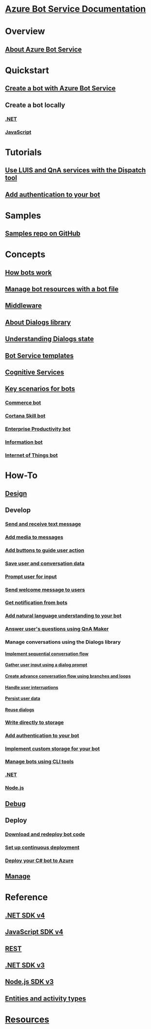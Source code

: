 # [Azure Bot Service Documentation](index.md)
# Overview
## [About Azure Bot Service](bot-service-overview-introduction.md)
# Quickstart
## [Create a bot with Azure Bot Service](~/bot-service-quickstart.md)
## Create a bot locally
### [.NET](dotnet/bot-builder-dotnet-sdk-quickstart.md)
### [JavaScript](javascript/bot-builder-javascript-quickstart.md)
# Tutorials
## [Use LUIS and QnA services with the Dispatch tool](v4sdk/bot-builder-tutorial-dispatch.md)
## [Add authentication to your bot](bot-builder-tutorial-authentication.md)
# Samples
## [Samples repo on GitHub](https://github.com/Microsoft/BotBuilder-Samples/blob/master/readme.md)
# Concepts
## [How bots work](v4sdk/bot-builder-basics.md)
## [Manage bot resources with a bot file](v4sdk/bot-file-basics.md)
## [Middleware](v4sdk/bot-builder-concept-middleware.md)
## [About Dialogs library](v4sdk/bot-builder-concept-dialog.md)
## [Understanding Dialogs state](v4sdk/bot-builder-dialog-state.md)
<!-- [Language understanding](v4sdk/bot-builder-concept-luis.md) -->
## [Bot Service templates](bot-service-concept-templates.md)
## [Cognitive Services](bot-service-concept-intelligence.md)
## [Key scenarios for bots](bot-service-scenario-overview.md)
### [Commerce bot](bot-service-scenario-commerce.md)
### [Cortana Skill bot](bot-service-scenario-cortana-skill.md)
### [Enterprise Productivity bot](bot-service-scenario-enterprise-productivity.md)
### [Information bot](bot-service-scenario-informational.md)
### [Internet of Things bot](bot-service-scenario-internet-things.md)
# How-To 
## [Design](design/TOC.md)
## Develop
<!-- ## [Best practice for welcoming the user](v4sdk/bot-builder-welcome-user.md) -->
### [Send and receive text message](v4sdk/bot-builder-howto-send-messages.md)
### [Add media to messages](v4sdk/bot-builder-howto-add-media-attachments.md)
### [Add buttons to guide user action](v4sdk/bot-builder-howto-add-suggested-actions.md)
### [Save user and conversation data](v4sdk/bot-builder-howto-v4-state.md) 
### [Prompt user for input](v4sdk/bot-builder-primitive-prompts.md) 
### [Send welcome message to users](v4sdk/bot-builder-send-welcome-message.md)
<!-- ## [Add input hints to messages](v4sdk/bot-builder-howto-add-input-hints.md) -->
### [Get notification from bots](v4sdk/bot-builder-howto-proactive-message.md)
### [Add natural language understanding to your bot](v4sdk/bot-builder-howto-v4-luis.md)
### [Answer user's questions using QnA Maker](v4sdk/bot-builder-howto-qna.md)
### Manage conversations using the Dialogs library 
#### [Implement sequential conversation flow](v4sdk/bot-builder-dialog-manage-conversation-flow.md)
#### [Gather user input using a dialog prompt](v4sdk/bot-builder-prompts.md)
#### [Create advance conversation flow using branches and loops](v4sdk/bot-builder-dialog-manage-complex-conversation-flow.md)
#### [Handle user interruptions](v4sdk/bot-builder-howto-handle-user-interrupt.md)
#### [Persist user data](v4sdk/bot-builder-tutorial-persist-user-inputs.md)
#### [Reuse dialogs](v4sdk/bot-builder-compositcontrol.md)
### [Write directly to storage](v4sdk/bot-builder-howto-v4-storage.md)
### [Add authentication to your bot](v4sdk/bot-builder-authentication.md)
### [Implement custom storage for your bot](v4sdk/bot-builder-custom-storage.md)
### [Manage bots using CLI tools](bot-builder-tools.md)
### [.NET](dotnet/TOC.md)
### [Node.js](nodejs/TOC.md)
## [Debug](debug/TOC.md)
## Deploy
### [Download and redeploy bot code](bot-service-build-download-source-code.md)
### [Set up continuous deployment](bot-service-build-continuous-deployment.md)
### [Deploy your C# bot to Azure](bot-builder-howto-deploy-azure.md)
## [Manage](manage/TOC.md)
# Reference
## [.NET SDK v4](https://aka.ms/dotnetsdk4)
## [JavaScript SDK v4](https://aka.ms/jssdk4)
## [REST](rest-api/TOC.md)
## [.NET SDK v3](/dotnet/api/?view=botbuilder-3.12.2.4)
## [Node.js SDK v3](https://docs.botframework.com/en-us/node/builder/chat-reference/modules/_botbuilder_d_.html)
## [Entities and activity types](bot-service-activities-entities.md)
# [Resources](resources/TOC.md)

